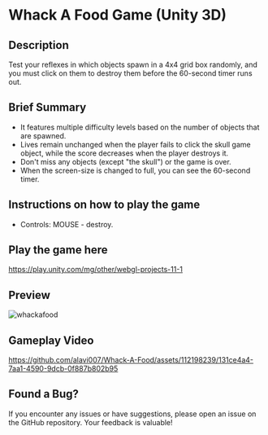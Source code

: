 # Whack A Food Game (Unity 3D)

## Description

Test your reflexes in which objects spawn in a 4x4 grid box randomly, and you must click on them to destroy them before the 60-second timer runs out. 

## Brief Summary

- It features multiple difficulty levels based on the number of objects that are spawned.
- Lives remain unchanged when the player fails to click the skull game object, while the score decreases when the player destroys it.
- Don't miss any objects (except "the skull") or the game is over.
- When the screen-size is changed to full, you can see the 60-second timer.

## Instructions on how to play the game

- Controls: MOUSE - destroy.

## Play the game here

https://play.unity.com/mg/other/webgl-projects-11-1

## Preview

![whackafood](https://github.com/alavi007/Whack-A-Food/assets/112198239/5dc2e410-4590-4c01-ad07-8af16a2b69de)

## Gameplay Video

https://github.com/alavi007/Whack-A-Food/assets/112198239/131ce4a4-7aa1-4590-9dcb-0f887b802b95

## Found a Bug?

If you encounter any issues or have suggestions, please open an issue on the GitHub repository. Your feedback is valuable!
